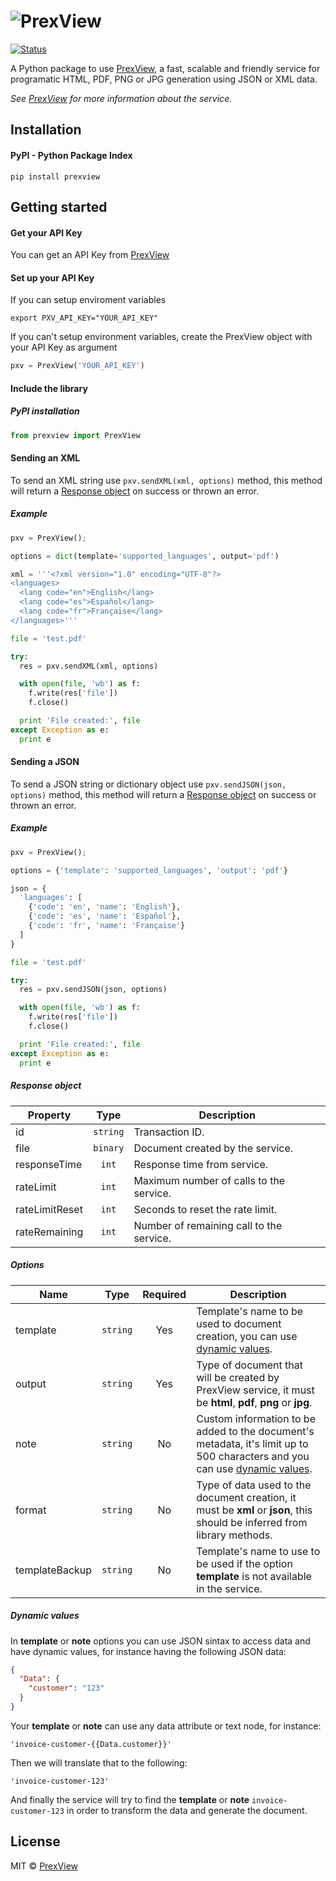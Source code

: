 # ![PrexView](https://prexview.com/media/extension/promo.png)

[![Status](https://travis-ci.org/prexview/prexview-python.svg?branch=master)](https://travis-ci.org/prexview/prexview-python)

A Python package to use [PrexView][1], a fast, scalable and friendly service for programatic HTML, PDF, PNG or JPG generation using JSON or XML data.

*See [PrexView][1] for more information about the service.*


## Installation

#### PyPI - Python Package Index

```
pip install prexview
```

## Getting started

#### Get your API Key

You can get an API Key from [PrexView][1]

#### Set up your API Key

If you can setup enviroment variables

```
export PXV_API_KEY="YOUR_API_KEY"
```

If you can't setup environment variables, create the PrexView object with your API Key as argument

```python
pxv = PrexView('YOUR_API_KEY')
```

#### Include the library

##### PyPI installation

```python
from prexview import PrexView
```

#### Sending an XML

To send an XML string use ```pxv.sendXML(xml, options)``` method, this method will return a [Response object][3] on success or thrown an error.

##### Example

```python
pxv = PrexView();

options = dict(template='supported_languages', output='pdf')

xml = '''<?xml version="1.0" encoding="UTF-8"?>
<languages>
  <lang code="en">English</lang>
  <lang code="es">Español</lang>
  <lang code="fr">Française</lang>
</languages>'''

file = 'test.pdf'

try:
  res = pxv.sendXML(xml, options)

  with open(file, 'wb') as f:
    f.write(res['file'])
    f.close()

  print 'File created:', file
except Exception as e:
  print e
```

#### Sending a JSON

To send a JSON string or dictionary object use ```pxv.sendJSON(json, options)``` method, this method will return a [Response object][3] on success or thrown an error.

##### Example

```python
pxv = PrexView();

options = {'template': 'supported_languages', 'output': 'pdf'}

json = {
  'languages': [
    {'code': 'en', 'name': 'English'},
    {'code': 'es', 'name': 'Español'},
    {'code': 'fr', 'name': 'Française'}
  ]
}

file = 'test.pdf'

try:
  res = pxv.sendJSON(json, options)

  with open(file, 'wb') as f:
    f.write(res['file'])
    f.close()

  print 'File created:', file
except Exception as e:
  print e
```

##### Response object

|Property|Type|Description|
|--------|:--:|-----------|
|id|`string`|Transaction ID.|
|file|`binary`|Document created by the service.|
|responseTime|`int`|Response time from service.|
|rateLimit|`int`|Maximum number of calls to the service.|
|rateLimitReset|`int`|Seconds to reset the rate limit.|
|rateRemaining|`int`|Number of remaining call to the service.|

##### Options

|Name|Type|Required|Description|
|----|:--:|:------:|-----------|
|template|`string`|Yes|Template's name to be used to document creation, you can use [dynamic values][2].|
|output|`string`|Yes|Type of document that will be created by PrexView service, it must be **html**, **pdf**, **png** or **jpg**.|
|note|`string`|No|Custom information to be added to the document's metadata, it's limit up to 500 characters and you can use [dynamic values][2].|
|format|`string`|No|Type of data used to the document creation, it must be **xml** or **json**, this should be inferred from library methods.|
|templateBackup|`string`|No|Template's name to use to be used if the option **template** is not available in the service.|

##### Dynamic values

In **template** or **note** options you can use JSON sintax to access data and have dynamic values, for instance having the following JSON data:

```json
{
  "Data": {
    "customer": "123"
  }
}
```

Your **template** or **note** can use any data attribute or text node, for instance:

```
'invoice-customer-{{Data.customer}}'
```

Then we will translate that to the following:

```
'invoice-customer-123'
```

And finally the service will try to find the **template** or **note** ```invoice-customer-123``` in order to transform the data and generate the document.

## License

MIT © [PrexView][1]

[1]: https://prexview.com
[2]: #dynamic-values
[3]: #response-object

